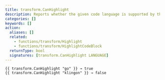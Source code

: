 ```yaml
---
title: transform.CanHighlight
description: Reports whether the given code language is supported by the Chroma highlighter.
categories: []
keywords: []
action:
  aliases: []
  related:
    - functions/transform/Highlight
    - functions/transform/HighlightCodeBlock
  returnType: bool
  signatures: [transform.CanHighlight LANGUAGE]
---
```


```go-html-template
{{ transform.CanHighlight "go" }} → true
{{ transform.CanHighlight "klingon" }} → false
```
